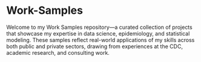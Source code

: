 # Work-Samples
Welcome to my Work Samples repository—a curated collection of projects that showcase my expertise in data science, epidemiology, and statistical modeling. These samples reflect real-world applications of my skills across both public and private sectors, drawing from experiences at the CDC, academic research, and consulting work.
